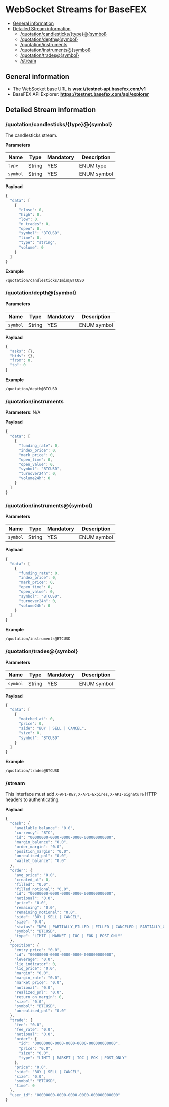 # WebSocket Streams for BaseFEX

- [General information](#general-information)
- [Detailed Stream information](#detailed-stream-information)
  - [/quotation/candlesticks/{type}@{symbol}](#quotationcandlestickstypesymbol)
  - [/quotation/depth@{symbol}](#quotationdepthsymbol)
  - [/quotation/instruments](#quotationinstruments)
  - [/quotation/instruments@{symbol}](#quotationinstrumentssymbol)
  - [/quotation/trades@{symbol}](#quotationtradessymbol)
  - [/stream](#stream)

## General information

- The WebSocket base URL is **wss://testnet-api.basefex.com/v1**
- BaseFEX API Explorer: **https://testnet.basefex.com/api/explorer**

## Detailed Stream information

### /quotation/candlesticks/{type}@{symbol}

The candlesticks stream.

**Parameters**

Name | Type | Mandatory | Description
------------ | ------------ | ------------ | ------------
`type` | String | YES | ENUM type
`symbol` | String | YES | ENUM symbol

**Payload**

```js
{
  "data": [
    {
      "close": 0,
      "high": 0,
      "low": 0,
      "n_trades": 0,
      "open": 0,
      "symbol": "BTCUSD",
      "time": 0,
      "type": "string",
      "volume": 0
    }
  ]
}
```

**Example**

`/quotation/candlesticks/1min@BTCUSD`

### /quotation/depth@{symbol}

**Parameters**

Name | Type | Mandatory | Description
------------ | ------------ | ------------ | ------------
`symbol` | String | YES | ENUM symbol

**Payload**

```js
{
  "asks": {},
  "bids": {},
  "from": 0,
  "to": 0
}
```

**Example**

`/quotation/depth@BTCUSD`

### /quotation/instruments

**Parameters**: N/A

**Payload**

```js
{
  "data": [
    {
      "funding_rate": 0,
      "index_price": 0,
      "mark_price": 0,
      "open_time": 0,
      "open_value": 0,
      "symbol": "BTCUSD",
      "turnover24h": 0,
      "volume24h": 0
    }
  ]
}
```

### /quotation/instruments@{symbol}

**Parameters**

Name | Type | Mandatory | Description
------------ | ------------ | ------------ | ------------
`symbol` | String | YES | ENUM symbol

**Payload**

```js
{
  "data": [
    {
      "funding_rate": 0,
      "index_price": 0,
      "mark_price": 0,
      "open_time": 0,
      "open_value": 0,
      "symbol": "BTCUSD",
      "turnover24h": 0,
      "volume24h": 0
    }
  ]
}
```

**Example**

`/quotation/instruments@BTCUSD`

### /quotation/trades@{symbol}

**Parameters**

Name | Type | Mandatory | Description
------------ | ------------ | ------------ | ------------
`symbol` | String | YES | ENUM symbol

**Payload**

```js
{
  "data": [
    {
      "matched_at": 0,
      "price": 0,
      "side": "BUY | SELL | CANCEL",
      "size": 0,
      "symbol": "BTCUSD"
    }
  ]
}
```

**Example**

`/quotation/trades@BTCUSD`

### /stream

This interface must add `X-API-KEY`, `X-API-Expires`, `X-API-Signature` HTTP headers to authenticating.

**Payload**

```js
{
  "cash": {
    "available_balance": "0.0",
    "currency": "BTC",
    "id": "00000000-0000-0000-0000-000000000000",
    "margin_balance": "0.0",
    "order_margin": "0.0",
    "position_margin": "0.0",
    "unrealised_pnl": "0.0",
    "wallet_balance": "0.0"
  },
  "order": {
    "avg_price": "0.0",
    "created_at": 0,
    "filled": "0.0",
    "filled_notional": "0.0",
    "id": "00000000-0000-0000-0000-000000000000",
    "notional": "0.0",
    "price": "0.0",
    "remaining": "0.0",
    "remaining_notional": "0.0",
    "side": "BUY | SELL | CANCEL",
    "size": "0.0",
    "status": "NEW | PARTIALLY_FILLED | FILLED | CANCELED | PARTIALLY_CANCELED | REJECTED",
    "symbol": "BTCUSD",
    "type": "LIMIT | MARKET | IOC | FOK | POST_ONLY"
  },
  "position": {
    "entry_price": "0.0",
    "id": "00000000-0000-0000-0000-000000000000",
    "leverage": "0.0",
    "liq_indicator": 0,
    "liq_price": "0.0",
    "margin": "0.0",
    "margin_rate": "0.0",
    "market_price": "0.0",
    "notional": "0.0",
    "realized_pnl": "0.0",
    "return_on_margin": 0,
    "size": "0.0",
    "symbol": "BTCUSD",
    "unrealised_pnl": "0.0"
  },
  "trade": {
    "fee": "0.0",
    "fee_rate": "0.0",
    "notional": "0.0",
    "order": {
      "id": "00000000-0000-0000-0000-000000000000",
      "price": "0.0",
      "size": "0.0",
      "type": "LIMIT | MARKET | IOC | FOK | POST_ONLY"
    },
    "price": "0.0",
    "side": "BUY | SELL | CANCEL",
    "size": "0.0",
    "symbol": "BTCUSD",
    "time": 0
  },
  "user_id": "00000000-0000-0000-0000-000000000000"
}
```
